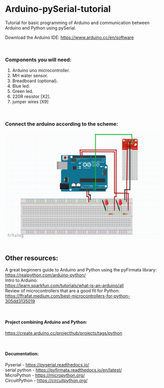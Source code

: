 # Arduino-pySerial-tutorial
Tutorial for basic programming of Arduino and communication between Arduino and Python using pySerial.

Download the Arduino IDE:
https://www.arduino.cc/en/software

<br />

### Components you will need:
1. Arduino uno microcontroller.
2. MH water sensor.
3. Breadboard (optional).
4. Blue led.
5. Green led.
6. 220R resistor [X2].
7. jumper wires [X9]

<br />

### Connect the arduino according to the scheme:
![img.png](img.png)
<br /><br />


## Other resources:
A great beginners guide to Arduino and Python using the pyFirmata library:
https://realpython.com/arduino-python/
\
Intro to Arduino:
\
https://learn.sparkfun.com/tutorials/what-is-an-arduino/all
\
Review of microcontrollers that are a good fit for Python:
\
https://ffrafat.medium.com/best-microcontrollers-for-python-305dd3135019


<br />

#### Project combining Arduino and Python:
https://create.arduino.cc/projecthub/projects/tags/python

<br />


#### Documentation:
Pyserial - https://pyserial.readthedocs.io/
\
serial python - https://pyfirmata.readthedocs.io/en/latest/
\
MicroPython - https://micropython.org/
\
CircuitPython - https://circuitpython.org/
